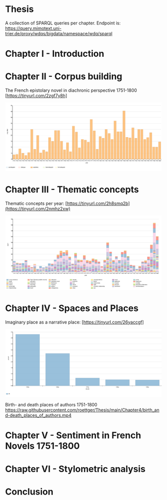 # Thesis
A collection of SPARQL queries per chapter. Endpoint is: https://query.mimotext.uni-trier.de/proxy/wdqs/bigdata/namespace/wdq/sparql

# Chapter I - Introduction 

# Chapter II - Corpus building 
The French epistolary novel in diachronic perspective 1751-1800 [https://tinyurl.com/2zgf7y8h]

![The epistolary novel in diachronic perspective](https://raw.githubusercontent.com/roettger/Thesis/main/Chapter6/epistolary_novels_over_time_procentual.PNG)



# Chapter III - Thematic concepts
Thematic concepts per year: [https://tinyurl.com/2h8smq2b](https://tinyurl.com/2nmhz2xw)

![Thematic concepts per year](https://raw.githubusercontent.com/roettger/Thesis/main/Chapter3/thematic_concepts_per_year.PNG)

# Chapter IV - Spaces and Places 

Imaginary place as a narrative place: [https://tinyurl.com/26yaccgf]

![Imaginary place as a narrative place](https://raw.githubusercontent.com/roettger/Thesis/main/Chapter4/imaginary_place_per_decade.PNG)

Birth- and death places of authors 1751-1800
https://raw.githubusercontent.com/roettger/Thesis/main/Chapter4/birth_and-death_places_of_authors.mp4


# Chapter V - Sentiment in French Novels 1751-1800

# Chapter VI - Stylometric analysis 

# Conclusion 
